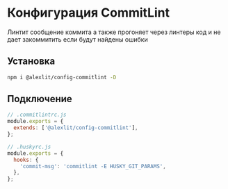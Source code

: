 # Конфигурация CommitLint

Линтит сообщение коммита а также прогоняет через линтеры код и не дает
закоммитить если будут найдены ошибки

## Установка

```sh
npm i @alexlit/config-commitlint -D
```

## Подключение

```js
// .commitlintrc.js
module.exports = {
  extends: ['@alexlit/config-commitlint'],
};
```

```js
// .huskyrc.js
module.exports = {
  hooks: {
    'commit-msg': 'commitlint -E HUSKY_GIT_PARAMS',
  },
};
```

